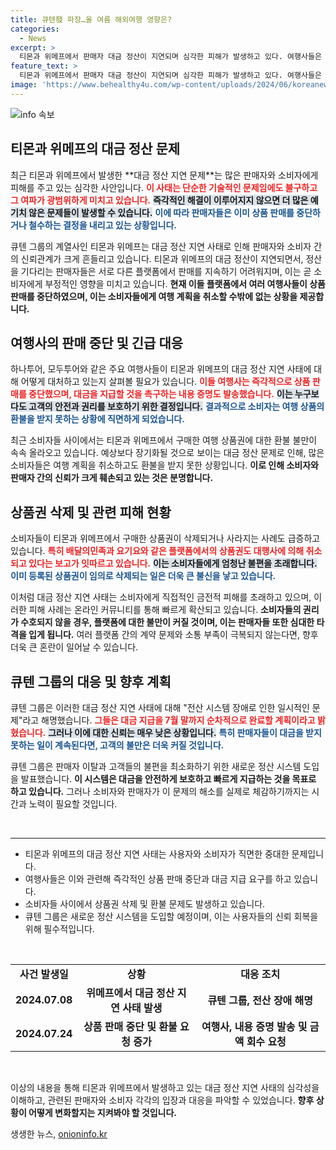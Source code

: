 ```yaml
---
title: 큐텐發 파장…올 여름 해외여행 영향은?
categories:
  - News
excerpt: >
  티몬과 위메프에서 판매자 대금 정산이 지연되며 심각한 피해가 발생하고 있다. 여행사들은 판매 중단, 소비자들은 환불 지연으로 어려움을 겪고 있으며, 상품권의 임의 삭제 사례까지 속출하고 있다. 이제는 소비자 보호와 신속한 정산이 시급하다.
feature_text: >
  티몬과 위메프에서 판매자 대금 정산이 지연되며 심각한 피해가 발생하고 있다. 여행사들은 판매 중단, 소비자들은 환불 지연으로 어려움을 겪고 있으며, 상품권의 임의 삭제 사례까지 속출하고 있다. 이제는 소비자 보호와 신속한 정산이 시급하다.
image: 'https://www.behealthy4u.com/wp-content/uploads/2024/06/koreanews.jpg'
---
```


<p><img src="https://www.behealthy4u.com/wp-content/uploads/2024/06/koreanews.jpg" alt="info 속보" /></p>

<h2 data-ke-size="size26">티몬과 위메프의 대금 정산 문제</h2>

<p data-ke-size="size16">최근 티몬과 위메프에서 발생한 **대금 정산 지연 문제**는 많은 판매자와 소비자에게 피해를 주고 있는 심각한 사안입니다. <b><span style="color: #ee2323;">이 사태는 단순한 기술적인 문제임에도 불구하고 그 여파가 광범위하게 미치고 있습니다.</span></b> <b><span style="background-color: #21538527;">즉각적인 해결이 이루어지지 않으면 더 많은 예기치 않은 문제들이 발생할 수 있습니다.</span></b> <b><span style="color: #1a5490;">이에 따라 판매자들은 이미 상품 판매를 중단하거나 철수하는 결정을 내리고 있는 상황입니다.</span></b></p>

<p data-ke-size="size16">큐텐 그룹의 계열사인 티몬과 위메프는 대금 정산 지연 사태로 인해 판매자와 소비자 간의 신뢰관계가 크게 흔들리고 있습니다. 티몬과 위메프의 대금 정산이 지연되면서, 정산을 기다리는 판매자들은 서로 다른 플랫폼에서 판매를 지속하기 어려워지며, 이는 곧 소비자에게 부정적인 영향을 미치고 있습니다. <b>현재 이들 플랫폼에서 여러 여행사들이 상품 판매를 중단하였으며, 이는 소비자들에게 여행 계획을 취소할 수밖에 없는 상황을 제공합니다.</b></p>

<h2 data-ke-size="size26">여행사의 판매 중단 및 긴급 대응</h2>

<p data-ke-size="size16">하나투어, 모두투어와 같은 주요 여행사들이 티몬과 위메프의 대금 정산 지연 사태에 대해 어떻게 대처하고 있는지 살펴볼 필요가 있습니다. <b><span style="color: #ee2323;">이들 여행사는 즉각적으로 상품 판매를 중단했으며, 대금을 지급할 것을 촉구하는 내용 증명도 발송했습니다.</span></b> <b><span style="background-color: #21538527;">이는 누구보다도 고객의 안전과 권리를 보호하기 위한 결정입니다.</span></b> <b><span style="color: #1a5490;">결과적으로 소비자는 여행 상품의 환불을 받지 못하는 상황에 직면하게 되었습니다.</span></b></p>

<p data-ke-size="size16">최근 소비자들 사이에서는 티몬과 위메프에서 구매한 여행 상품권에 대한 환불 불만이 속속 올라오고 있습니다. 예상보다 장기화될 것으로 보이는 대금 정산 문제로 인해, 많은 소비자들은 여행 계획을 취소하고도 환불을 받지 못한 상황입니다. <b>이로 인해 소비자와 판매자 간의 신뢰가 크게 훼손되고 있는 것은 분명합니다.</b></p>

<h2 data-ke-size="size26">상품권 삭제 및 관련 피해 현황</h2>

<p data-ke-size="size16">소비자들이 티몬과 위메프에서 구매한 상품권이 삭제되거나 사라지는 사례도 급증하고 있습니다. <b><span style="color: #ee2323;">특히 배달의민족과 요기요와 같은 플랫폼에서의 상품권도 대행사에 의해 취소되고 있다는 보고가 잇따르고 있습니다.</span></b> <b><span style="background-color: #21538527;">이는 소비자들에게 엄청난 불편을 초래합니다.</span></b> <b><span style="color: #1a5490;">이미 등록된 상품권이 임의로 삭제되는 일은 더욱 큰 불신을 낳고 있습니다.</span></b></p>

<p data-ke-size="size16">이처럼 대금 정산 지연 사태는 소비자에게 직접적인 금전적 피해를 초래하고 있으며, 이러한 피해 사례는 온라인 커뮤니티를 통해 빠르게 확산되고 있습니다. <b>소비자들의 권리가 수호되지 않을 경우, 플랫폼에 대한 불만이 커질 것이며, 이는 판매자들 또한 심대한 타격을 입게 됩니다.</b> 여러 플랫폼 간의 계약 문제와 소통 부족이 극복되지 않는다면, 향후 더욱 큰 혼란이 일어날 수 있습니다.</p>

<h2 data-ke-size="size26">큐텐 그룹의 대응 및 향후 계획</h2>

<p data-ke-size="size16">큐텐 그룹은 이러한 대금 정산 지연 사태에 대해 "전산 시스템 장애로 인한 일시적인 문제"라고 해명했습니다. <b><span style="color: #ee2323;">그들은 대금 지급을 7월 말까지 순차적으로 완료할 계획이라고 밝혔습니다.</span></b> <b><span style="background-color: #21538527;">그러나 이에 대한 신뢰는 매우 낮은 상황입니다.</span></b> <b><span style="color: #1a5490;">특히 판매자들이 대금을 받지 못하는 일이 계속된다면, 고객의 불만은 더욱 커질 것입니다.</span></b></p>

<p data-ke-size="size16">큐텐 그룹은 판매자 이탈과 고객들의 불편을 최소화하기 위한 새로운 정산 시스템 도입을 발표했습니다. <b>이 시스템은 대금을 안전하게 보호하고 빠르게 지급하는 것을 목표로 하고 있습니다.</b> 그러나 소비자와 판매자가 이 문제의 해소를 실제로 체감하기까지는 시간과 노력이 필요할 것입니다.</p>

<p data-ke-size="size16">&nbsp;</p>

<hr>

<ul>
  <li>티몬과 위메프의 대금 정산 지연 사태는 사용자와 소비자가 직면한 중대한 문제입니다.</li>
  <li>여행사들은 이와 관련해 즉각적인 상품 판매 중단과 대금 지급 요구를 하고 있습니다.</li>
  <li>소비자들 사이에서 상품권 삭제 및 환불 문제도 발생하고 있습니다.</li>
  <li>큐텐 그룹은 새로운 정산 시스템을 도입할 예정이며, 이는 사용자들의 신뢰 회복을 위해 필수적입니다.</li>
</ul>

<p data-ke-size="size16">&nbsp;</p>

<table style="width: 100%; border-collapse: collapse;">
  <tr>
    <td style="text-align: center; height: 17px;"><b>사건 발생일</b></td>
    <td style="text-align: center; height: 17px;"><b>상황</b></td>
    <td style="text-align: center; height: 17px;"><b>대응 조치</b></td>
  </tr>
  <tr>
    <td style="text-align: center; height: 17px;"><b>2024.07.08</b></td>
    <td style="text-align: center; height: 17px;"><b>위메프에서 대금 정산 지연 사태 발생</b></td>
    <td style="text-align: center; height: 17px;"><b>큐텐 그룹, 전산 장애 해명</b></td>
  </tr>
  <tr>
    <td style="text-align: center; height: 17px;"><b>2024.07.24</b></td>
    <td style="text-align: center; height: 17px;"><b>상품 판매 중단 및 환불 요청 증가</b></td>
    <td style="text-align: center; height: 17px;"><b>여행사, 내용 증명 발송 및 금액 회수 요청</b></td>
  </tr>
</table>

<p data-ke-size="size16">&nbsp;</p> 

<p data-ke-size="size16">이상의 내용을 통해 티몬과 위메프에서 발생하고 있는 대금 정산 지연 사태의 심각성을 이해하고, 관련된 판매자와 소비자 각각의 입장과 대응을 파악할 수 있었습니다. <b>향후 상황이 어떻게 변화할지는 지켜봐야 할 것입니다.</b></p>
생생한 뉴스, <a href="https://onioninfo.kr" rel="dofollow">onioninfo.kr</a>



